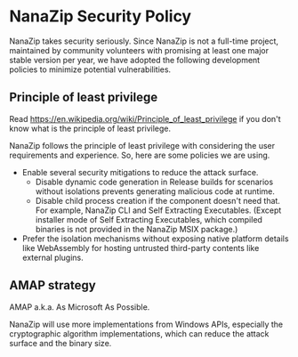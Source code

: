 ﻿# NanaZip Security Policy

NanaZip takes security seriously. Since NanaZip is not a full-time project,
maintained by community volunteers with promising at least one major stable
version per year, we have adopted the following development policies to
minimize potential vulnerabilities.

## Principle of least privilege

Read https://en.wikipedia.org/wiki/Principle_of_least_privilege if you don't
know what is the principle of least privilege.

NanaZip follows the principle of least privilege with considering the user
requirements and experience. So, here are some policies we are using.

- Enable several security mitigations to reduce the attack surface.
  - Disable dynamic code generation in Release builds for scenarios without
    isolations prevents generating malicious code at runtime.
  - Disable child process creation if the component doesn't need that. For
    example, NanaZip CLI and Self Extracting Executables. (Except installer mode
    of Self Extracting Executables, which compiled binaries is not provided in
    the NanaZip MSIX package.)
- Prefer the isolation mechanisms without exposing native platform details like
  WebAssembly for hosting untrusted third-party contents like external plugins.

## AMAP strategy

AMAP a.k.a. As Microsoft As Possible.

NanaZip will use more implementations from Windows APIs, especially the
cryptographic algorithm implementations, which can reduce the attack surface
and the binary size.
